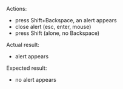 Actions:

- press Shift+Backspace, an alert appears
- close alert (esc, enter, mouse)
- press Shift (alone, no Backspace)

Actual result:

- alert appears

Expected result:

- no alert appears
